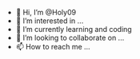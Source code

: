 - 👋 Hi, I’m @Holy09
- 👀 I’m interested in ...
- 🌱 I’m currently learning and coding 
- 💞️ I’m looking to collaborate on ...
- 📫 How to reach me ...

<!---
Holy09/Holy09 is a ✨ special ✨ repository because its `README.md` (this file) appears on your GitHub profile.
You can click the Preview link to take a look at your changes.
--->
